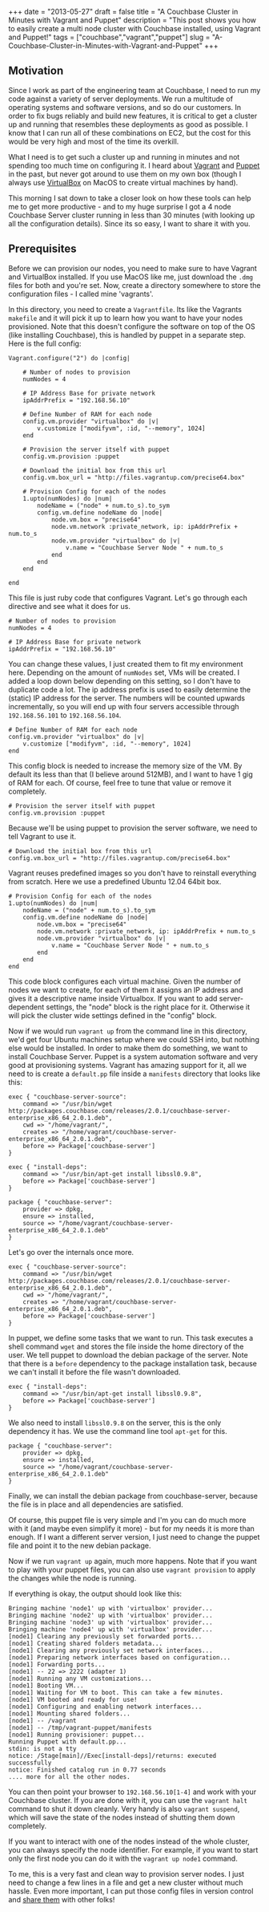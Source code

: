 +++
date = "2013-05-27"
draft = false
title = "A Couchbase Cluster in Minutes with Vagrant and Puppet"
description = "This post shows you how to easily create a multi node cluster with Couchbase installed, using Vagrant and Puppet!"
tags = ["couchbase","vagrant","puppet"]
slug = "A-Couchbase-Cluster-in-Minutes-with-Vagrant-and-Puppet"
+++

## Motivation
Since I work as part of the engineering team at Couchbase, I need to run my code against a variety of server deployments. We run a multitude of operating systems and software versions, and so do our customers. In order to fix bugs reliably and build new features, it is critical to get a cluster up and running that resembles these deployments as good as possible. I know that I can run all of these combinations on EC2, but the cost for this would be very high and most of the time its overkill.

What I need is to get such a cluster up and running in minutes and not spending too much time on configuring it. I heard about [Vagrant](http://www.vagrantup.com/) and [Puppet](https://puppetlabs.com/) in the past, but never got around to use them on my own box (though I always use [VirtualBox](https://www.virtualbox.org/) on MacOS to create virtual machines by hand).

This morning I sat down to take a closer look on how these tools can help me to get more productive - and to my huge surprise I got a 4 node Couchbase Server cluster running in less than 30 minutes (with looking up all the configuration details). Since its so easy, I want to share it with you.

## Prerequisites
Before we can provision our nodes, you need to make sure to have Vagrant and VirtualBox installed. If you use MacOS like me, just download the `.dmg` files for both and you're set. Now, create a directory somewhere to store the configuration files - I called mine 'vagrants'.

In this directory, you need to create a `Vagrantfile`. Its like the Vagrants `makefile` and it will pick it up to learn how you want to have your nodes provisioned. Note that this doesn't configure the software on top of the OS (like installing Couchbase), this is handled by puppet in a separate step. Here is the full config:

	Vagrant.configure("2") do |config|

		# Number of nodes to provision
		numNodes = 4

		# IP Address Base for private network
		ipAddrPrefix = "192.168.56.10"

		# Define Number of RAM for each node
		config.vm.provider "virtualbox" do |v|
			v.customize ["modifyvm", :id, "--memory", 1024]
		end

		# Provision the server itself with puppet
		config.vm.provision :puppet

		# Download the initial box from this url
		config.vm.box_url = "http://files.vagrantup.com/precise64.box"

		# Provision Config for each of the nodes
		1.upto(numNodes) do |num|
			nodeName = ("node" + num.to_s).to_sym
			config.vm.define nodeName do |node|
				node.vm.box = "precise64"
				node.vm.network :private_network, ip: ipAddrPrefix + num.to_s
				node.vm.provider "virtualbox" do |v|
					v.name = "Couchbase Server Node " + num.to_s
				end
			end
		end

	end

This file is just ruby code that configures Vagrant. Let's go through each directive and see what it does for us.

	# Number of nodes to provision
	numNodes = 4

	# IP Address Base for private network
	ipAddrPrefix = "192.168.56.10"

You can change these values, I just created them to fit my environment here. Depending on the amount of `numNodes` set, VMs will be created. I added a loop down below depending on this setting, so I don't have to duplicate code a lot. The ip address prefix is used to easily determine the (static) IP address for the server. The numbers will be counted upwards incrementally, so you will end up with four servers accessible through `192.168.56.101` to `192.168.56.104`.

	# Define Number of RAM for each node
	config.vm.provider "virtualbox" do |v|
		v.customize ["modifyvm", :id, "--memory", 1024]
	end

This config block is needed to increase the memory size of the VM. By default its less than that (I believe around 512MB), and I want to have 1 gig of RAM for each. Of course, feel free to tune that value or remove it completely.

	# Provision the server itself with puppet
	config.vm.provision :puppet

Because we'll be using puppet to provision the server software, we need to tell Vagrant to use it.

	# Download the initial box from this url
	config.vm.box_url = "http://files.vagrantup.com/precise64.box"

Vagrant reuses predefined images so you don't have to reinstall everything from scratch. Here we use a predefined Ubuntu 12.04 64bit box.

	# Provision Config for each of the nodes
	1.upto(numNodes) do |num|
		nodeName = ("node" + num.to_s).to_sym
		config.vm.define nodeName do |node|
			node.vm.box = "precise64"
			node.vm.network :private_network, ip: ipAddrPrefix + num.to_s
			node.vm.provider "virtualbox" do |v|
				v.name = "Couchbase Server Node " + num.to_s
			end
		end
	end

This code block configures each virtual machine. Given the number of nodes we want to create, for each of them it assigns an IP address and gives it a descriptive name inside Virtualbox. If you want to add server-dependent settings, the "node" block is the right place for it. Otherwise it will pick the cluster wide settings defined in the "config" block.

Now if we would run `vagrant up` from the command line in this directory, we'd get four Ubuntu machines setup where we could SSH into, but nothing else would be installed. In order to make them do something, we want to install Couchbase Server. Puppet is a system automation software and very good at provisioning systems. Vagrant has amazing support for it, all we need to is create a `default.pp` file inside a `manifests` directory that looks like this:

	exec { "couchbase-server-source": 
		command => "/usr/bin/wget http://packages.couchbase.com/releases/2.0.1/couchbase-server-enterprise_x86_64_2.0.1.deb",
		cwd => "/home/vagrant/",
		creates => "/home/vagrant/couchbase-server-enterprise_x86_64_2.0.1.deb",
		before => Package['couchbase-server']
	}

	exec { "install-deps":
		command => "/usr/bin/apt-get install libssl0.9.8",
		before => Package['couchbase-server']
	}

	package { "couchbase-server":
		provider => dpkg,
		ensure => installed,
		source => "/home/vagrant/couchbase-server-enterprise_x86_64_2.0.1.deb"
	}

Let's go over the internals once more.

	exec { "couchbase-server-source": 
		command => "/usr/bin/wget http://packages.couchbase.com/releases/2.0.1/couchbase-server-enterprise_x86_64_2.0.1.deb",
		cwd => "/home/vagrant/",
		creates => "/home/vagrant/couchbase-server-enterprise_x86_64_2.0.1.deb",
		before => Package['couchbase-server']
	}

In puppet, we define some tasks that we want to run. This task executes a shell command `wget` and stores the file inside the home directory of the user. We tell puppet to download the debian package of the server. Note that there is a `before` dependency to the package installation task, because we can't install it before the file wasn't downloaded.

	exec { "install-deps":
		command => "/usr/bin/apt-get install libssl0.9.8",
		before => Package['couchbase-server']
	}

We also need to install `libssl0.9.8` on the server, this is the only dependency it has. We use the command line tool `apt-get` for this.

	package { "couchbase-server":
		provider => dpkg,
		ensure => installed,
		source => "/home/vagrant/couchbase-server-enterprise_x86_64_2.0.1.deb"
	}

Finally, we can install the debian package from couchbase-server, because the file is in place and all dependencies are satisfied.

Of course, this puppet file is very simple and I'm you can do much more with it (and maybe even simplify it more) - but for my needs it is more than enough. If I want a different server version, I just need to change the puppet file and point it to the new debian package.

Now if we run `vagrant up` again, much more happens. Note that if you want to play with your puppet files, you can also use `vagrant provision` to apply the changes while the node is running.

If everything is okay, the output should look like this:

	Bringing machine 'node1' up with 'virtualbox' provider...
	Bringing machine 'node2' up with 'virtualbox' provider...
	Bringing machine 'node3' up with 'virtualbox' provider...
	Bringing machine 'node4' up with 'virtualbox' provider...
	[node1] Clearing any previously set forwarded ports...
	[node1] Creating shared folders metadata...
	[node1] Clearing any previously set network interfaces...
	[node1] Preparing network interfaces based on configuration...
	[node1] Forwarding ports...
	[node1] -- 22 => 2222 (adapter 1)
	[node1] Running any VM customizations...
	[node1] Booting VM...
	[node1] Waiting for VM to boot. This can take a few minutes.
	[node1] VM booted and ready for use!
	[node1] Configuring and enabling network interfaces...
	[node1] Mounting shared folders...
	[node1] -- /vagrant
	[node1] -- /tmp/vagrant-puppet/manifests
	[node1] Running provisioner: puppet...
	Running Puppet with default.pp...
	stdin: is not a tty
	notice: /Stage[main]//Exec[install-deps]/returns: executed successfully
	notice: Finished catalog run in 0.77 seconds
	.... more for all the other nodes.

You can then point your browser to `192.168.56.10[1-4]` and work with your Couchbase cluster. If you are done with it, you can use the `vagrant halt` command to shut it down cleanly. Very handy is also `vagrant suspend`, which will save the state of the nodes instead of shutting them down completely.

If you want to interact with one of the nodes instead of the whole cluster, you can always specify the node identifier. For example, if you want to start only the first node you can do it with the `vagrant up node1` command.

To me, this is a very fast and clean way to provision server nodes. I just need to change a few lines in a file and get a new cluster without much hassle. Even more important, I can put those config files in version control and [share them](https://github.com/daschl/vagrants) with other folks!
